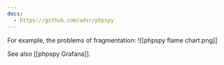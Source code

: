 ```yaml
---
docs:
  - https://github.com/adsr/phpspy
---
```

 For example, the problems of fragmentation:
![[phpspy flame chart.png]]

See also [[phpspy Grafana]].
